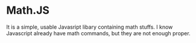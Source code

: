 # Math.JS
It is a simple, usable Javasript libary containing math stuffs. I know Javascript already have math commands, but they are not enough proper.
